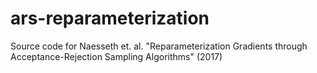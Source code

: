 # ars-reparameterization
Source code for Naesseth et. al. "Reparameterization Gradients through Acceptance-Rejection Sampling Algorithms" (2017)
